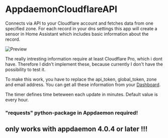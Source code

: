 # AppdaemonCloudflareAPI
Connects via API to your Cloudflare account and fetches data from one specified zone. 
For each record in your dns settings this app will create a sensor in Home Assistant which includes basic information about the record. 

![Preview](https://github.com/dolphinxjd/AppdaemonCloudflareAPI/blob/main/cloudflare.png?raw=true)

The really intresting information require at least Cloudflare Pro, which i dont have. Therefore I didn't implement these, because currently I don't have the possibility to test it. 

To make this work, you have to replace the api_token, global_token, zone and email address. You can get all these information from your [Dashboard](dash.cloudflare.com).

The timer defines time beteween each update in minutes. Default value is every hour.

### "requests" python-package in Appdaemon required!
## only works with appdaemon 4.0.4 or later !!!
